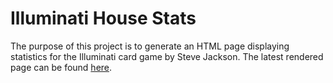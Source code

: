 # Illuminati House Stats

The purpose of this project is to generate an HTML page displaying
statistics for the Illuminati card game by Steve Jackson. The latest
rendered page can be found
[here](http://justenoughcraig.blogspot.com/p/illuminat.html).
